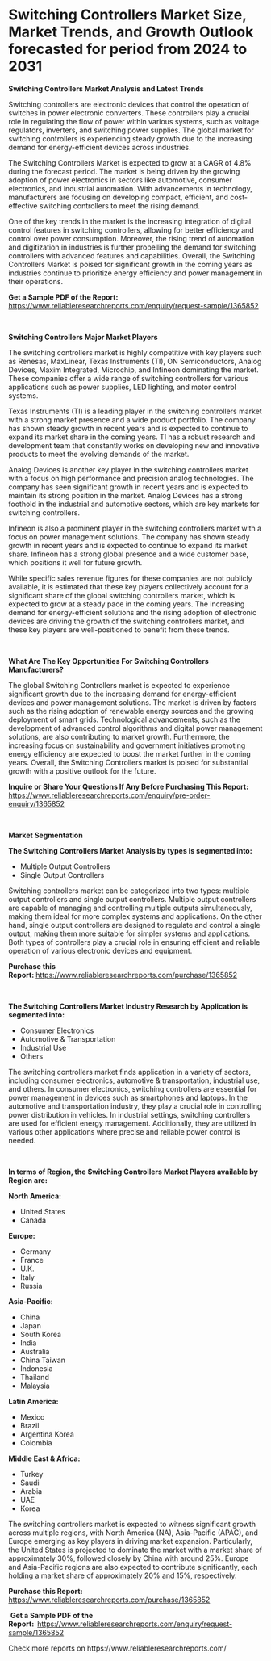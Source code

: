 <p><h1>Switching Controllers Market Size, Market Trends, and Growth Outlook forecasted for period from 2024 to 2031</h1></p><p><strong>Switching Controllers Market Analysis and Latest Trends</strong></p>
<p><p>Switching controllers are electronic devices that control the operation of switches in power electronic converters. These controllers play a crucial role in regulating the flow of power within various systems, such as voltage regulators, inverters, and switching power supplies. The global market for switching controllers is experiencing steady growth due to the increasing demand for energy-efficient devices across industries.</p><p>The Switching Controllers Market is expected to grow at a CAGR of 4.8% during the forecast period. The market is being driven by the growing adoption of power electronics in sectors like automotive, consumer electronics, and industrial automation. With advancements in technology, manufacturers are focusing on developing compact, efficient, and cost-effective switching controllers to meet the rising demand.</p><p>One of the key trends in the market is the increasing integration of digital control features in switching controllers, allowing for better efficiency and control over power consumption. Moreover, the rising trend of automation and digitization in industries is further propelling the demand for switching controllers with advanced features and capabilities. Overall, the Switching Controllers Market is poised for significant growth in the coming years as industries continue to prioritize energy efficiency and power management in their operations.</p></p>
<p><strong>Get a Sample PDF of the Report:&nbsp;</strong> <a href="https://www.reliableresearchreports.com/enquiry/request-sample/1365852">https://www.reliableresearchreports.com/enquiry/request-sample/1365852</a></p>
<p>&nbsp;</p>
<p><strong>Switching Controllers Major Market Players</strong></p>
<p><p>The switching controllers market is highly competitive with key players such as Renesas, MaxLinear, Texas Instruments (TI), ON Semiconductors, Analog Devices, Maxim Integrated, Microchip, and Infineon dominating the market. These companies offer a wide range of switching controllers for various applications such as power supplies, LED lighting, and motor control systems.</p><p>Texas Instruments (TI) is a leading player in the switching controllers market with a strong market presence and a wide product portfolio. The company has shown steady growth in recent years and is expected to continue to expand its market share in the coming years. TI has a robust research and development team that constantly works on developing new and innovative products to meet the evolving demands of the market.</p><p>Analog Devices is another key player in the switching controllers market with a focus on high performance and precision analog technologies. The company has seen significant growth in recent years and is expected to maintain its strong position in the market. Analog Devices has a strong foothold in the industrial and automotive sectors, which are key markets for switching controllers.</p><p>Infineon is also a prominent player in the switching controllers market with a focus on power management solutions. The company has shown steady growth in recent years and is expected to continue to expand its market share. Infineon has a strong global presence and a wide customer base, which positions it well for future growth.</p><p>While specific sales revenue figures for these companies are not publicly available, it is estimated that these key players collectively account for a significant share of the global switching controllers market, which is expected to grow at a steady pace in the coming years. The increasing demand for energy-efficient solutions and the rising adoption of electronic devices are driving the growth of the switching controllers market, and these key players are well-positioned to benefit from these trends.</p></p>
<p>&nbsp;</p>
<p><strong>What Are The Key Opportunities For Switching Controllers Manufacturers?</strong></p>
<p><p>The global Switching Controllers market is expected to experience significant growth due to the increasing demand for energy-efficient devices and power management solutions. The market is driven by factors such as the rising adoption of renewable energy sources and the growing deployment of smart grids. Technological advancements, such as the development of advanced control algorithms and digital power management solutions, are also contributing to market growth. Furthermore, the increasing focus on sustainability and government initiatives promoting energy efficiency are expected to boost the market further in the coming years. Overall, the Switching Controllers market is poised for substantial growth with a positive outlook for the future.</p></p>
<p><strong>Inquire or Share Your Questions If Any Before Purchasing This Report:</strong> <a href="https://www.reliableresearchreports.com/enquiry/pre-order-enquiry/1365852">https://www.reliableresearchreports.com/enquiry/pre-order-enquiry/1365852</a></p>
<p>&nbsp;</p>
<p><strong>Market Segmentation</strong></p>
<p><strong>The Switching Controllers Market Analysis by types is segmented into:</strong></p>
<p><ul><li>Multiple Output Controllers</li><li>Single Output Controllers</li></ul></p>
<p><p>Switching controllers market can be categorized into two types: multiple output controllers and single output controllers. Multiple output controllers are capable of managing and controlling multiple outputs simultaneously, making them ideal for more complex systems and applications. On the other hand, single output controllers are designed to regulate and control a single output, making them more suitable for simpler systems and applications. Both types of controllers play a crucial role in ensuring efficient and reliable operation of various electronic devices and equipment.</p></p>
<p><strong>Purchase this Report:&nbsp;</strong><a href="https://www.reliableresearchreports.com/purchase/1365852">https://www.reliableresearchreports.com/purchase/1365852</a></p>
<p>&nbsp;</p>
<p><strong>The Switching Controllers Market Industry Research by Application is segmented into:</strong></p>
<p><ul><li>Consumer Electronics</li><li>Automotive & Transportation</li><li>Industrial Use</li><li>Others</li></ul></p>
<p><p>The switching controllers market finds application in a variety of sectors, including consumer electronics, automotive & transportation, industrial use, and others. In consumer electronics, switching controllers are essential for power management in devices such as smartphones and laptops. In the automotive and transportation industry, they play a crucial role in controlling power distribution in vehicles. In industrial settings, switching controllers are used for efficient energy management. Additionally, they are utilized in various other applications where precise and reliable power control is needed.</p></p>
<p>&nbsp;</p>
<p><strong>In terms of Region, the Switching Controllers Market Players available by Region are:</strong></p>
<p>
    <p> <strong> North America: </strong>
        <ul>
            <li>United States</li>
            <li>Canada</li>
        </ul>
        </p> 
    <p> <strong> Europe: </strong>
        <ul>
            <li>Germany</li>
            <li>France</li>
            <li>U.K.</li>
            <li>Italy</li>
            <li>Russia</li>
        </ul>
        </p> 
    <p> <strong> Asia-Pacific: </strong>
        <ul>
            <li>China</li>
            <li>Japan</li>
            <li>South Korea</li>
            <li>India</li>
            <li>Australia</li>
            <li>China Taiwan</li>
            <li>Indonesia</li>
            <li>Thailand</li>
            <li>Malaysia</li>
        </ul>
        </p> 
    <p> <strong> Latin America: </strong>
        <ul>
            <li>Mexico</li>
            <li>Brazil</li>
            <li>Argentina Korea</li>
            <li>Colombia</li>
        </ul>
        </p> 
    <p> <strong> Middle East & Africa: </strong>
        <ul>
            <li>Turkey</li>
            <li>Saudi</li>
            <li>Arabia</li>
            <li>UAE</li>
            <li>Korea</li>
        </ul>
    </p>
    </p>
<p><p>The switching controllers market is expected to witness significant growth across multiple regions, with North America (NA), Asia-Pacific (APAC), and Europe emerging as key players in driving market expansion. Particularly, the United States is projected to dominate the market with a market share of approximately 30%, followed closely by China with around 25%. Europe and Asia-Pacific regions are also expected to contribute significantly, each holding a market share of approximately 20% and 15%, respectively.</p></p>
<p><strong>Purchase this Report: </strong><a href="https://www.reliableresearchreports.com/purchase/1365852">https://www.reliableresearchreports.com/purchase/1365852</a></p>
<p>&nbsp;<strong>Get a Sample PDF of the Report:&nbsp;&nbsp;</strong><a href="https://www.reliableresearchreports.com/enquiry/request-sample/1365852">https://www.reliableresearchreports.com/enquiry/request-sample/1365852</a></p>
<p><strong></strong></p>
<p>Check more reports on https://www.reliableresearchreports.com/</p>